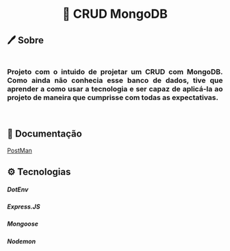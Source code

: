 <div align="center">
  <h1> 🚀 CRUD MongoDB</h1>
</div>

<h2> 🖊 Sobre</h2>
<h3 align="justify"> 
</br>
Projeto com o intuido de projetar um CRUD com MongoDB. Como ainda não conhecia esse banco de dados, tive que aprender a como usar a tecnologia
e ser capaz de aplicá-la ao projeto de maneira que cumprisse com todas as expectativas.  
</h3>
</br>
<h2>📃 Documentação</h2>
<p><a href="https://documenter.getpostman.com/view/21022540/2s93K1pzK5">PostMan</a></p>


<h2> ⚙ Tecnologias</h2>

<h5>DotEnv</h5>
<h5>Express.JS</h5>
<h5>Mongoose</h5>
<h5>Nodemon</h5>





